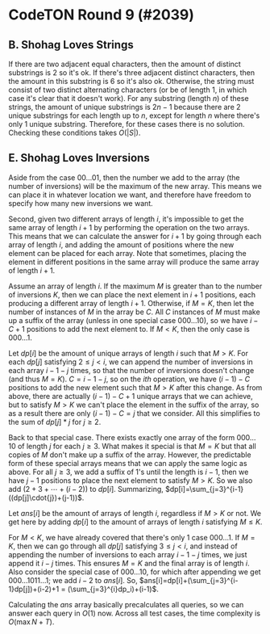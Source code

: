 # CodeTON Round 9 (#2039)

## B. Shohag Loves Strings
If there are two adjacent equal characters, then the amount of distinct substrings is $2$ so it's ok. If there's three adjacent distinct characters, then the amount in this substring is $6$ so it's also ok. Otherwise, the string must consist of two distinct alternating characters (or be of length $1$, in which case it's clear that it doesn't work). For any substring (length $n$) of these strings, the amount of unique substrings is $2n-1$ because there are $2$ unique substrings for each length up to $n$, except for length $n$ where there's only $1$ unique substring. Therefore, for these cases there is no solution. Checking these conditions takes $O(|S|)$.

## E. Shohag Loves Inversions
Aside from the case $00\dots{01}$, then the number we add to the array (the number of inversions) will be the maximum of the new array. This means we can place it in whatever location we want, and therefore have freedom to specify how many new inversions we want.

Second, given two different arrays of length $i$, it's impossible to get the same array of length $i+1$ by performing the operation on the two arrays. This means that we can calculate the answer for $i+1$ by going through each array of length $i$, and adding the amount of positions where the new element can be placed for each array. Note that sometimes, placing the element in different positions in the same array will produce the same array of length $i+1$.

Assume an array of length $i$. If the maximum $M$ is greater than to the number of inversions $K$, then we can place the next element in $i+1$ positions, each producing a different array of length $i+1$. Otherwise, if $M=K$, then let the number of instances of $M$ in the array be $C$. All $C$ instances of $M$ must make up a suffix of the array (unless in one special case $000\dots{10}$), so we have $i-C+1$ positions to add the next element to. If $M<K$, then the only case is $000\dots{1}$.

Let $dp[i]$ be the amount of unique arrays of length $i$ such that $M>K$. For each $dp[j]$ satisfying $2\le{j}<i$, we can append the number of inversions in each array $i-1-j$ times, so that the number of inversions doesn't change (and thus $M=K$). $C=i-1-j$, so on the $ith$ operation, we have $(i-1)-C$ positions to add the new element such that $M>K$ after this change. As from above, there are actually $(i-1)-C+1$ unique arrays that we can achieve, but to satisfy $M>K$ we can't place the element in the suffix of the array, so as a result there are only $(i-1)-C=j$ that we consider. All this simplifies to the sum of $dp[j]*j$ for $j\ge{2}$.

Back to that special case. There exists exactly one array of the form $000\dots{10}$ of length $j$ for each $j\ge{3}$. What makes it special is that $M=K$ but that all copies of $M$ don't make up a suffix of the array. However, the predictable form of these special arrays means that we can apply the same logic as above. For all $j\ge{3}$, we add a suffix of $1$'s until the length is $i-1$, then we have $j-1$ positions to place the next element to satisfy $M>K$. So we also add $(2+3+\cdots+(i-2))$ to $dp[i]$. Summarizing, $dp[i]=\sum_{j=3}^{i-1} ((dp[j]\cdot{j})+(j-1))$.

Let $ans[i]$ be the amount of arrays of length $i$, regardless if $M>K$ or not. We get here by adding $dp[i]$ to the amount of arrays of length $i$ satisfying $M\le{K}$.

For $M<K$, we have already covered that there's only $1$ case $000\dots{1}$. If $M=K$, then we can go through all $dp[j]$ satisfying $3\le{j}<i$, and instead of appending the number of inversions to each array $i-1-j$ times, we just append it $i-j$ times. This ensures $M=K$ and the final array is of length $i$. Also consider the special case of $000\dots{10}$, for which after appending we get $000\dots{1011}\dots{1}$; we add $i-2$ to $ans[i]$. So, $ans[i]=dp[i]+(\sum_{j=3}^{i-1}dp[j])+(i-2)+1 = (\sum_{j=3}^{i}dp_i)+(i-1)$.

Calculating the $ans$ array basically precalculates all queries, so we can answer each query in $O(1)$ now. Across all test cases, the time complexity is $O(\max{N}+T)$.